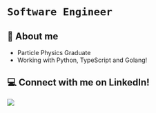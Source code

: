 # `Software Engineer`
## 🚀 About me
- Particle Physics Graduate
- Working with Python, TypeScript and Golang!

## 💻 Connect with me on LinkedIn!
<a href="https://www.linkedin.com/in/aiden-huynh/"><img src="https://img.shields.io/badge/LinkedIn-0077B5?style=for-the-badge&logo=linkedin&logoColor=white" /></a>

